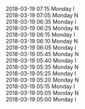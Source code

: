 2018-03-19 07:15 Monday  I  
2018-03-19 07:05 Monday  N  
2018-03-19 06:35 Monday  I  
2018-03-19 06:25 Monday  N  
2018-03-19 06:15 Monday  I  
2018-03-19 06:10 Monday  N  
2018-03-19 06:05 Monday  I  
2018-03-19 05:45 Monday  N  
2018-03-19 05:40 Monday  I  
2018-03-19 05:35 Monday  N  
2018-03-19 05:25 Monday  I  
2018-03-19 05:20 Monday  N  
2018-03-19 05:15 Monday  I  
2018-03-19 05:05 Monday  N  
2018-03-19 05:00 Monday  I  
